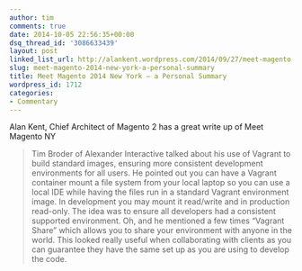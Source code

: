 ```yaml
---
author: tim
comments: true
date: 2014-10-05 22:56:35+00:00
dsq_thread_id: '3086633439'
layout: post
linked_list_url: http://alankent.wordpress.com/2014/09/27/meet-magento-2014-new-york-a-personal-summary/
slug: meet-magento-2014-new-york-a-personal-summary
title: Meet Magento 2014 New York – a Personal Summary
wordpress_id: 1712
categories:
- Commentary
---
```


Alan Kent, Chief Architect of Magento 2 has a great write up of Meet Magento
NY

> Tim Broder of Alexander Interactive talked about his use of Vagrant to build
standard images, ensuring more consistent development environments for all
users. He pointed out you can have a Vagrant container mount a file system
from your local laptop so you can use a local IDE while having the files run
in a standard Vagrant environment image. In development you may mount it
read/write and in production read-only. The idea was to ensure all developers
had a consistent supported environment. Oh, and he mentioned a few times
“Vagrant Share” which allows you to share your environment with anyone in the
world. This looked really useful when collaborating with clients as you can
guarantee they have the same set up as you are using to develop the code.

